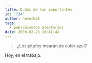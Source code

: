```yaml
---
title: Dudas de las importantes
id: '724'
author: neverbot
tags:
  - pensamientos aleatorios
date: 2008-02-25 15:41:41
---
```


> ¿Los pitufos mearán de color azul?

Hoy, en el trabajo.